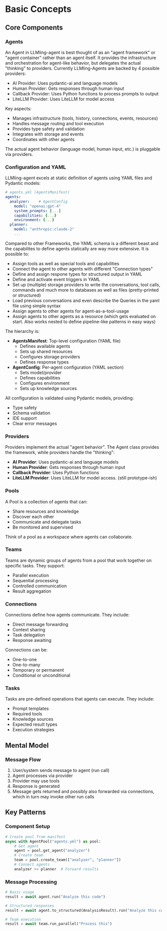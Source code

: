 # Basic Concepts

## Core Components

### Agents
An Agent in LLMling-agent is best thought of as an "agent framework" or "agent container" rather than an agent itself.
It provides the infrastructure and orchestration for agent-like behavior, but delegates the actual "thinking" to providers.
Currently LLMling-Agents are backed by 4 possible providers:

- AI Provider: Uses pydantic-ai and language models
- Human Provider: Gets responses through human input
- Callback Provider: Uses Python functions to process prompts to output
- LiteLLM Provider: Uses LiteLLM for model access

Key aspects:
- Manages infrastructure (tools, history, connections, events, resources)
- Handles message routing and tool execution
- Provides type safety and validation
- Integrates with storage and events
- Coordinates with other agents

The actual agent behavior (language model, human input, etc.) is pluggable via providers.

### Configuration and YAML
LLMling-agent excels at static definition of agents using YAML files and Pydantic models:

```yaml
# agents.yml (AgentsManifest)
agents:
  analyzer:    # AgentConfig
    model: "openai:gpt-4"
    system_prompts: [...]
    capabilities: {...}
    environment: {...}
  planner:
    model: "anthropic:claude-2"
    ...
```

Compared to other Frameworks, the YAML schema is a different beast and the capabilites to define agents statically are way more extensive.
It is possible to:

- Assign tools as well as special tools and capabilities
- Connect the agent to other agents with different "Connection types"
- Define and assign respone types for structured output in YAML
- Define and activate event triggers in YAML
- Set up (multiple) storage providers to write the conversations, tool calls, commands and much more to databases as well as files (pretty-printed or structured)
- Load previous conversations and even describe the Queries in the yaml file using simple syntax
- Assign agents to other agents for agent-as-a-tool-usage
- Assign agents to other agents as a resource (which gets evaluated on start. Also works nested to define pipeline-like patterns in easy ways)


The hierarchy is:
- **AgentsManifest**: Top-level configuration (YAML file)
  - Defines available agents
  - Sets up shared resources
  - Configures storage providers
  - Defines response types
- **AgentConfig**: Per-agent configuration (YAML section)
  - Sets model/provider
  - Defines capabilities
  - Configures environment
  - Sets up knowledge sources

All configuration is validated using Pydantic models, providing:
- Type safety
- Schema validation
- IDE support
- Clear error messages

### Providers
Providers implement the actual "agent behavior". The Agent class provides the framework, while providers handle the "thinking":

- **AI Provider**: Uses pydantic-ai and language models
- **Human Provider**: Gets responses through human input
- **Callback Provider**: Uses Python functions
- **LiteLLM Provider**: Uses LiteLLM for model access. (still prototype-ish)

### Pools
A Pool is a collection of agents that can:
- Share resources and knowledge
- Discover each other
- Communicate and delegate tasks
- Be monitored and supervised

Think of a pool as a workspace where agents can collaborate.

### Teams
Teams are dynamic groups of agents from a pool that work together on specific tasks. They support:
- Parallel execution
- Sequential processing
- Controlled communication
- Result aggregation

### Connections
Connections define how agents communicate. They include:
- Direct message forwarding
- Context sharing
- Task delegation
- Response awaiting

Connections can be:
- One-to-one
- One-to-many
- Temporary or permanent
- Conditional or unconditional

### Tasks
Tasks are pre-defined operations that agents can execute. They include:
- Prompt templates
- Required tools
- Knowledge sources
- Expected result types
- Execution strategies

## Mental Model

### Message Flow
1. User/system sends message to agent (run call)
2. Agent processes via provider
3. Provider may use tools
4. Response is generated
5. Message gets returned and possibly also forwarded via connections, which in turn may invoke other run calls


## Key Patterns

### Component Setup
```python
# Create pool from manifest
async with AgentPool("agents.yml") as pool:
    # Get agent
    agent = pool.get_agent("analyzer")
    # Create team
    team = pool.create_team(["analyzer", "planner"])
    # Connect agents
    analyzer >> planner  # Forward results
```

### Message Processing
```python
# Basic usage
result = await agent.run("Analyze this code")

# Structured responses
result = await agent.to_structured(AnalysisResult).run("Analyze this code")

# Team execution
result = await team.run_parallel("Process this")
```

